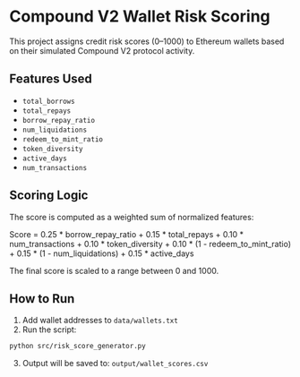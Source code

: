 # Compound V2 Wallet Risk Scoring

This project assigns credit risk scores (0–1000) to Ethereum wallets based on their simulated Compound V2 protocol activity.

## Features Used

- `total_borrows`
- `total_repays`
- `borrow_repay_ratio`
- `num_liquidations`
- `redeem_to_mint_ratio`
- `token_diversity`
- `active_days`
- `num_transactions`

## Scoring Logic

The score is computed as a weighted sum of normalized features:

Score =
  0.25 * borrow_repay_ratio +
  0.15 * total_repays +
  0.10 * num_transactions +
  0.10 * token_diversity +
  0.10 * (1 - redeem_to_mint_ratio) +
  0.15 * (1 - num_liquidations) +
  0.15 * active_days

The final score is scaled to a range between 0 and 1000.

## How to Run

1. Add wallet addresses to `data/wallets.txt`
2. Run the script:
```bash
python src/risk_score_generator.py
```

3. Output will be saved to: `output/wallet_scores.csv`
